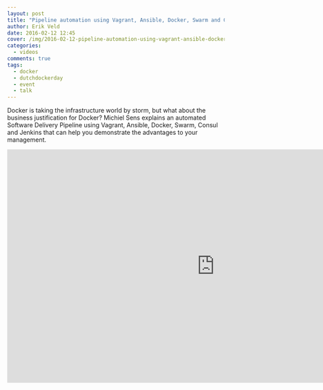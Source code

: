 ```yaml
---
layout: post
title: "Pipeline automation using Vagrant, Ansible, Docker, Swarm and Consul"
author: Erik Veld
date: 2016-02-12 12:45
cover: /img/2016-02-12-pipeline-automation-using-vagrant-ansible-docker-swarm-and-consul/cicd-video.png
categories:
  - videos
comments: true
tags:
  - docker
  - dutchdockerday
  - event
  - talk
---
```

Docker is taking the infrastructure world by storm, but what about the business justification for Docker? Michiel Sens explains an automated Software Delivery Pipeline using Vagrant, Ansible, Docker, Swarm, Consul and Jenkins that can help you demonstrate the advantages to your management.

<iframe
  width="960"
  height="540"
  src="http://www.youtube.com/embed/R6diPJLJ-Wk"
  frameborder="0"
  allowfullscreen>
</iframe>
